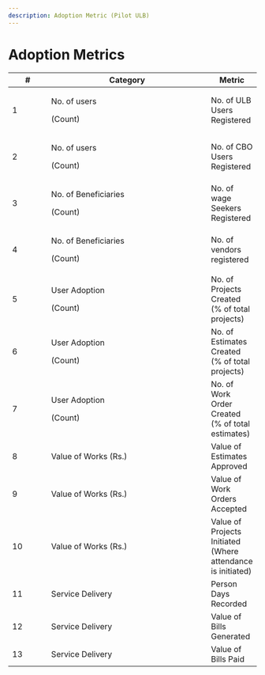 ```yaml
---
description: Adoption Metric (Pilot ULB)
---
```


# Adoption Metrics

<table><thead><tr><th width="66.33333333333331">#</th><th width="324">Category</th><th>Metric </th></tr></thead><tbody><tr><td>1</td><td><p>No. of users</p><p>(Count) </p></td><td>No. of ULB Users Registered</td></tr><tr><td>2</td><td><p>No. of users</p><p>(Count) </p></td><td>No. of CBO Users Registered</td></tr><tr><td>3</td><td><p>No. of Beneficiaries</p><p>(Count)</p></td><td>No. of wage Seekers Registered</td></tr><tr><td>4</td><td><p>No. of Beneficiaries</p><p>(Count)</p></td><td>No. of vendors registered</td></tr><tr><td>5</td><td><p>User Adoption</p><p>(Count) </p></td><td>No. of Projects Created (% of total projects)</td></tr><tr><td>6</td><td><p>User Adoption</p><p>(Count) </p></td><td>No. of Estimates Created (% of total projects) </td></tr><tr><td>7</td><td><p>User Adoption</p><p>(Count) </p></td><td>No. of Work Order Created (% of total estimates)</td></tr><tr><td>8</td><td>Value of Works (Rs.)</td><td>Value of Estimates Approved</td></tr><tr><td>9</td><td>Value of Works (Rs.)</td><td>Value of Work Orders Accepted </td></tr><tr><td>10</td><td>Value of Works (Rs.)</td><td>Value of Projects Initiated (Where attendance is initiated)</td></tr><tr><td>11</td><td>Service Delivery</td><td>Person Days Recorded</td></tr><tr><td>12</td><td>Service Delivery</td><td>Value of Bills Generated</td></tr><tr><td>13</td><td>Service Delivery</td><td>Value of Bills Paid</td></tr></tbody></table>
